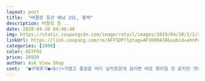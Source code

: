 ```yaml
---
layout: post 
title:  "버팔로 등산 배낭 25L, 블랙" 
description: 버팔로 등 ..
date: 2020-04-30 04:46:48 
img: https://static.coupangcdn.com/image/retail/images/2019/04/30/1/1/2528d4ce-c877-4b2f-a43f-98d65025e08f.jpg 
linkUrl: https://link.coupang.com/re/AFFSDP?lptag=AF3600438&subid=ahnPublicAsk&pageKey=208089805&itemId=616879043&vendorItemId=4715327776&traceid=V0-113-f373347c85a09552 
categories: [1006] 
color: A57F92 
price: 20920 
author: Ask View Shop 
cont:  "●구매후기●<br/>가볍고 좋았음 어디 날카로운데 걸리면 바로 찢어질 것 같지만 개의치 않음 생각보다 작다는 의견이 있었는데 친구가 18리터짜리 샀는데 그것보다 살짝 크지만 엄청 차이나게 크진 않았음 처음 받아서 보곤 읭? 작은데? 싶었음 2리터 짜리 물 3개 들어간다는 말 뻥인줄 알고 바로 해봤는데 다 들어가긴 했음.<br/>.<br/>ㅎ 겉옷이랑 물, 먹을 것 같이 넣기엔 충분.<br/> 냄새 별로 안남.<br/><br/>간단한 산행에 필요해서  편하게 사용하기 위해  구매했어요.<br/> 동네 산이나 간단한 나들이에 좋은 사이즈에요.<br/> 작은 돗자리와 보온병, 생수병, 과일과 도시락 정도로  1인용 짐  들고다니기 적당해요.<br/><br/>검정으로 살까 엄청 고민했지만 산이니까 알록달록 해봅니다.<br/><br/>등판이 탄탄해서 두터워 매쉬로되어잇어서 짐이 잇어도 등에 부담이없고 오히려 편안합니다.<br/><br/>모양새는 등산배낭이에요.<br/>^^ 안쪽 수납공간 한 곳 있고 바깥쪽 지퍼공간 하나 있고 양 사이드에 물병꽂을 주머니 있어요.<br/> 사진 보시듯 앞가슴쪽 잠금과 배허리쪽 잠금으로 고정끈 달려있네요.<br/> 가방 밑에 작은 지퍼공간있는데 방수커버 들어있어요~<br/>물통잡아주는 고무줄이나 혹은 비올때 사용할 수 있는 방수가방이 항상 가방에 부착되어있거나 등등... <br/><br/>산에갈때는 배낭이 필요하고 정말 유용하다는 것을 알수 밖에 없네요 ㅎ<br/>서울촌놈이라 비록 동네 뒷산이나 다니는 수준이지만 가벼운 산행은 더 편하게 도와주네요.<br/><br/>잘쓰고 있습니다.<br/> !<br/>파랑빨강 커플 배낭!<br/>" 
---
```

